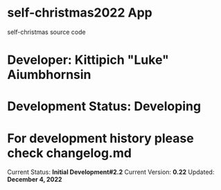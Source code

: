 # self-christmas2022 App

self-christmas source code

# Developer: Kittipich "Luke" Aiumbhornsin

# Development Status: **Developing**

# For development history please check changelog.md

Current Status: **Initial Development#2.2**
Current Version: **0.22**
Updated: **December 4, 2022**
